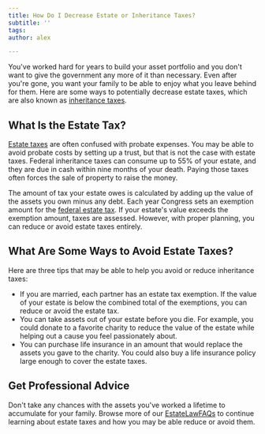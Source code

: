 ```yaml
---
title: How Do I Decrease Estate or Inheritance Taxes?
subtitle: ''
tags: 
author: alex

---
```

You've worked hard for years to build your asset portfolio and you don't want to give the government any more of it than necessary. Even after you're gone, you want your family to be able to enjoy what you leave behind for them. Here are some ways to potentially decrease estate taxes, which are also known as [inheritance taxes](/docs/what-is-inheritance-tax/).

## What Is the Estate Tax?

[Estate taxes](/docs/what-is-estate-tax/) are often confused with probate expenses. You may be able to avoid probate costs by setting up a trust, but that is not the case with estate taxes. Federal inheritance taxes can consume up to 55% of your estate, and they are due in cash within nine months of your death. Paying those taxes often forces the sale of property to raise the money.

The amount of tax your estate owes is calculated by adding up the value of the assets you own minus any debt. Each year Congress sets an exemption amount for the [federal estate tax](https://www.irs.gov/businesses/small-businesses-self-employed/estate-tax). If your estate's value exceeds the exemption amount, taxes are assessed. However, with proper planning, you can reduce or avoid 
estate taxes entirely.

## What Are Some Ways to Avoid Estate Taxes?

Here are three tips that may be able to help you avoid or reduce inheritance taxes:

* If you are married, each partner has an estate tax exemption. If the value of your estate is below the combined total of the exemptions, you can reduce or avoid the estate tax.
* You can take assets out of your estate before you die. For example, you could donate to a favorite charity to reduce the value of the estate while helping out a cause you feel passionately about. 
* You can purchase life insurance in an amount that would replace the assets you gave to the charity. You could also buy a life insurance policy large enough to cover the estate taxes.

## Get Professional Advice

Don't take any chances with the assets you've worked a lifetime to accumulate for your family. Browse more of our [EstateLawFAQs](/) to continue learning about estate taxes and how you may be able reduce or avoid them.